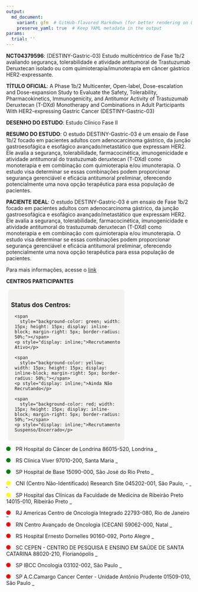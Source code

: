 ```yaml
---
output: 
  md_document:
    variant: gfm  # GitHub-flavored Markdown (for better rendering on GitHub)
    preserve_yaml: true  # Keep YAML metadata in the output
params:
  trial: ''
---
```


**NCT04379596**: (DESTINY-Gastric-03) Estudo multicêntrico de Fase 1b/2
avaliando segurança, tolerabilidade e atividade antitumoral de
Trastuzumab Deruxtecan isolado ou com quimioterapia/imunoterapia em
câncer gástrico HER2-expressante.

**TÍTULO OFICIAL**: A Phase 1b/2 Multicenter, Open-label,
Dose-escalation and Dose-expansion Study to Evaluate the Safety,
Tolerability, Pharmacokinetics, Immunogenicity, and Antitumor Activity
of Trastuzumab Deruxtecan (T-DXd) Monotherapy and Combinations in Adult
Participants With HER2-expressing Gastric Cancer (DESTINY-Gastric-03)

**DESENHO DO ESTUDO**: Estudo Clinico Fase II

**RESUMO DO ESTUDO**: O estudo DESTINY-Gastric-03 é um ensaio de Fase
1b/2 focado em pacientes adultos com adenocarcinoma gástrico, da junção
gastroesofágica e esofágico avançado/metastático que expressam HER2. Ele
avalia a segurança, tolerabilidade, farmacocinética, imunogenicidade e
atividade antitumoral do trastuzumab deruxtecan (T-DXd) como monoterapia
e em combinação com quimioterapia e/ou imunoterapia. O estudo visa
determinar se essas combinações podem proporcionar segurança gerenciável
e eficácia antitumoral preliminar, oferecendo potencialmente uma nova
opção terapêutica para essa população de pacientes.

**PACIENTE IDEAL**: O estudo DESTINY-Gastric-03 é um ensaio de Fase 1b/2
focado em pacientes adultos com adenocarcinoma gástrico, da junção
gastroesofágica e esofágico avançado/metastático que expressam HER2. Ele
avalia a segurança, tolerabilidade, farmacocinética, imunogenicidade e
atividade antitumoral do trastuzumab deruxtecan (T-DXd) como monoterapia
e em combinação com quimioterapia e/ou imunoterapia. O estudo visa
determinar se essas combinações podem proporcionar segurança gerenciável
e eficácia antitumoral preliminar, oferecendo potencialmente uma nova
opção terapêutica para essa população de pacientes.

Para mais informações, acesse o
[link](https://clinicaltrials.gov/ct2/show/NCT04379596)

**CENTROS PARTICIPANTES**

<div style="margin-bottom: 8px; margin-left: 5px; padding: 8px; max-width: 300px; background-color: #f3f2f1; border-radius: 8px;">

<h4 style="font-size: 1.2em; font-weight: bold; margin-bottom: 10px;">
Status dos Centros:
</h4>

<div style="margin-left: 10px;">

    <span 
      style="background-color: green; width: 15px; height: 15px; display: inline-block; margin-right: 5px; border-radius: 50%;"></span>
    <p style="display: inline;">Recrutamento Ativo</p>

</div>

<div style="margin-left: 10px;">

    <span 
      style="background-color: yellow; width: 15px; height: 15px; display: inline-block; margin-right: 5px; border-radius: 50%;"></span>
    <p style="display: inline;">Ainda Não Recrutando</p>

</div>

<div style="margin-left: 10px;">

    <span 
      style="background-color: red; width: 15px; height: 15px; display: inline-block; margin-right: 5px; border-radius: 50%;"></span>
    <p style="display: inline;">Recrutamento Suspenso/Encerrado</p>

</div>

</div>

<span style="display: inline-block; width: 12px; height: 12px; border-radius: 50%; margin-right: 10px; padding-bottom: 0px; background-color: green;"></span>
PR Hospital do Câncer de Londrina 86015-520, Londrina
<span style="color: #2E4A7F; text-decoration: none; font-weight: 500; font-size: 0.8">[REPORTAR
ERRO](https://flazar.shinyapps.io/formsapp?study_nct_id=NCT04379596&location_id=RESEARCHSITELONDRINA86015520BRAZIL&location_full_name=Hospital%20do%20C%C3%A2ncer%20de%20Londrina%2C%2086015-520%2C%20Londrina&form_type=Reportar%20Erro)</span>

<span style="display: inline-block; width: 12px; height: 12px; border-radius: 50%; margin-right: 10px; padding-bottom: 0px; background-color: green;"></span>
RS Clínica Viver 97010-200, Santa Maria
<span style="color: #2E4A7F; text-decoration: none; font-weight: 500; font-size: 0.8">[REPORTAR
ERRO](https://flazar.shinyapps.io/formsapp?study_nct_id=NCT04379596&location_id=RESEARCHSITESANTAMARIA97015450BRAZIL&location_full_name=Cl%C3%ADnica%20Viver%2C%2097010-200%2C%20Santa%20Maria&form_type=Reportar%20Erro)</span>

<span style="display: inline-block; width: 12px; height: 12px; border-radius: 50%; margin-right: 10px; padding-bottom: 0px; background-color: green;"></span>
SP Hospital de Base 15090-000, São José do Rio Preto
<span style="color: #2E4A7F; text-decoration: none; font-weight: 500; font-size: 0.8">[REPORTAR
ERRO](https://flazar.shinyapps.io/formsapp?study_nct_id=NCT04379596&location_id=RESEARCHSITESAOJOSEDORIOPRETO15090000BRAZIL&location_full_name=Hospital%20de%20Base%2C%2015090-000%2C%20S%C3%A3o%20Jos%C3%A9%20do%20Rio%20Preto&form_type=Reportar%20Erro)</span>

<span style="display: inline-block; width: 12px; height: 12px; border-radius: 50%; margin-right: 10px; padding-bottom: 0px; background-color: yellow;"></span>
CNI (Centro Não-Identificado) Research Site 045202-001, São Paulo, -
<span style="color: #2E4A7F; text-decoration: none; font-weight: 500; font-size: 0.8">[IDENTIFICAR
CENTRO](https://flazar.shinyapps.io/formsapp?study_nct_id=NCT04379596&location_id=RESEARCHSITESAOPAULO045202001BRAZIL&location_full_name=%28Centro%20N%C3%A3o-Identificado%29%2C%20Research%20Site%20045202-001%2C%20S%C3%A3o%20Paulo%2C%20%20-%20&form_type=Identificar%20Centro)</span>

<span style="display: inline-block; width: 12px; height: 12px; border-radius: 50%; margin-right: 10px; padding-bottom: 0px; background-color: yellow;"></span>
SP Hospital das Clínicas da Faculdade de Medicina de Ribeirão Preto
14015-010, Ribeirão Preto
<span style="color: #2E4A7F; text-decoration: none; font-weight: 500; font-size: 0.8">[REPORTAR
ERRO](https://flazar.shinyapps.io/formsapp?study_nct_id=NCT04379596&location_id=RESEARCHSITERIBEIRAOPRETO14051140BRAZIL&location_full_name=Hospital%20das%20Cl%C3%ADnicas%20da%20Faculdade%20de%20Medicina%20de%20Ribeir%C3%A3o%20Preto%2C%2014015-010%2C%20Ribeir%C3%A3o%20Preto&form_type=Reportar%20Erro)</span>

<span style="display: inline-block; width: 12px; height: 12px; border-radius: 50%; margin-right: 10px; padding-bottom: 0px; background-color: red;"></span>
RJ Americas Centro de Oncologia Integrado 22793-080, Rio de Janeiro
<span style="color: #2E4A7F; text-decoration: none; font-weight: 500; font-size: 0.8">[REPORTAR
ERRO](https://flazar.shinyapps.io/formsapp?study_nct_id=NCT04379596&location_id=RESEARCHSITERIODEJANEIRO22793080BRAZIL&location_full_name=Americas%20Centro%20de%20Oncologia%20Integrado%2C%2022793-080%2C%20Rio%20de%20Janeiro&form_type=Reportar%20Erro)</span>

<span style="display: inline-block; width: 12px; height: 12px; border-radius: 50%; margin-right: 10px; padding-bottom: 0px; background-color: red;"></span>
RN Centro Avançado de Oncologia (CECAN) 59062-000, Natal
<span style="color: #2E4A7F; text-decoration: none; font-weight: 500; font-size: 0.8">[REPORTAR
ERRO](https://flazar.shinyapps.io/formsapp?study_nct_id=NCT04379596&location_id=RESEARCHSITENATAL59075740BRAZIL&location_full_name=Centro%20Avan%C3%A7ado%20de%20Oncologia%20%28CECAN%29%2C%2059062-000%2C%20Natal&form_type=Reportar%20Erro)</span>

<span style="display: inline-block; width: 12px; height: 12px; border-radius: 50%; margin-right: 10px; padding-bottom: 0px; background-color: red;"></span>
RS Hospital Ernesto Dornelles 90160-092, Porto Alegre
<span style="color: #2E4A7F; text-decoration: none; font-weight: 500; font-size: 0.8">[REPORTAR
ERRO](https://flazar.shinyapps.io/formsapp?study_nct_id=NCT04379596&location_id=RESEARCHSITEPORTOALEGRE90160093BRAZIL&location_full_name=Hospital%20Ernesto%20Dornelles%2C%2090160-092%2C%20Porto%20Alegre&form_type=Reportar%20Erro)</span>

<span style="display: inline-block; width: 12px; height: 12px; border-radius: 50%; margin-right: 10px; padding-bottom: 0px; background-color: red;"></span>
SC CEPEN - CENTRO DE PESQUISA E ENSINO EM SAÚDE DE SANTA CATARINA
88020-210, Florianópolis
<span style="color: #2E4A7F; text-decoration: none; font-weight: 500; font-size: 0.8">[REPORTAR
ERRO](https://flazar.shinyapps.io/formsapp?study_nct_id=NCT04379596&location_id=RESEARCHSITEFLORIANOPOLIS88020210BRAZIL&location_full_name=CEPEN%20-%20CENTRO%20DE%20PESQUISA%20E%20ENSINO%20EM%20SA%C3%9ADE%20DE%20SANTA%20CATARINA%2C%2088020-210%2C%20Florian%C3%B3polis&form_type=Reportar%20Erro)</span>

<span style="display: inline-block; width: 12px; height: 12px; border-radius: 50%; margin-right: 10px; padding-bottom: 0px; background-color: red;"></span>
SP IBCC Oncologia 03102-002, São Paulo
<span style="color: #2E4A7F; text-decoration: none; font-weight: 500; font-size: 0.8">[REPORTAR
ERRO](https://flazar.shinyapps.io/formsapp?study_nct_id=NCT04379596&location_id=RESEARCHSITESAOPAULO03102002BRAZIL&location_full_name=IBCC%20Oncologia%2C%2003102-002%2C%20S%C3%A3o%20Paulo&form_type=Reportar%20Erro)</span>

<span style="display: inline-block; width: 12px; height: 12px; border-radius: 50%; margin-right: 10px; padding-bottom: 0px; background-color: red;"></span>
SP A.C.Camargo Cancer Center - Unidade Antônio Prudente 01509-010, São
Paulo
<span style="color: #2E4A7F; text-decoration: none; font-weight: 500; font-size: 0.8">[REPORTAR
ERRO](https://flazar.shinyapps.io/formsapp?study_nct_id=NCT04379596&location_id=RESEARCHSITESAOPAULO01509900BRAZIL&location_full_name=A.C.Camargo%20Cancer%20Center%20-%20Unidade%20Ant%C3%B4nio%20Prudente%2C%2001509-010%2C%20S%C3%A3o%20Paulo&form_type=Reportar%20Erro)</span>
